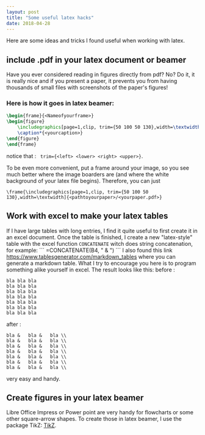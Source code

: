 ```yaml
---
layout: post
title: "Some useful latex hacks"
date: 2018-04-28
---
```

Here are some ideas and tricks I found useful when working with latex.

## include .pdf in your latex document or beamer
Have you ever considered reading in figures directly from pdf? No? Do it, it is really nice and if you present a paper, it prevents you from having thousands of small files with screenshots of the paper's figures!

### Here is how it goes in latex beamer:
```latex
\begin{frame}{<Nameofyourframe>}
\begin{figure}
    \includegraphics[page=1,clip, trim={50 100 50 130},width=\textwidth]{<pathtoyourpaper>/<yourpaper.pdf>}
    \caption*{<yourcaption>}
\end{figure}
\end{frame}
```
notice that : ` trim={<left> <lower> <right> <upper>}`.

To be even more convenient, put a frame around your image, so you see much better where the image boarders are (and where the white background of your latex file begins). Therefore, you can just

`\frame{\includegraphics[page=1,clip, trim={50 100 50 130},width=\textwidth]{<pathtoyourpaper>/<yourpaper.pdf>}`

## Work with excel to make your latex tables
If I have large tables with long entries, I find it quite useful to first create it in an excel document. Once the table is finished, I create a new "latex-style" table with the excel function `CONCATENATE` witch does string concatenation, for example:
´´´
=CONCATENATE(B4, " & ")
´´´
I also found this link https://www.tablesgenerator.com/markdown_tables where you can generate a markdown table. What I try to encourage you here is to program something alike yourself in excel.
The result looks like this:
before :
```
bla	bla	bla
bla	bla	bla
bla	bla	bla
bla	bla	bla
bla	bla	bla
bla	bla	bla
bla	bla	bla
```
after :
```
bla & 	bla & 	bla \\
bla & 	bla & 	bla \\
bla & 	bla & 	bla \\
bla & 	bla & 	bla \\
bla & 	bla & 	bla \\
bla & 	bla & 	bla \\
bla & 	bla & 	bla \\

```
very easy and handy.

## Create figures in your latex beamer
Libre Office Impress or Power point are very handy for flowcharts or some other square-arrow shapes.
To create those in latex beamer, I use the package TikZ:
[TikZ](https://de.sharelatex.com/blog/2013/08/27/tikz-series-pt1.html).
